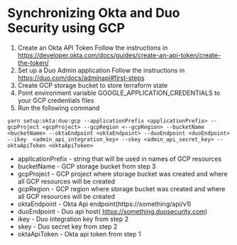 # Synchronizing Okta and Duo Security using GCP

1. Create an Okta API Token Follow the instructions in https://developer.okta.com/docs/guides/create-an-api-token/create-the-token/
2. Set up a Duo Admin application Follow the instructions in https://duo.com/docs/adminapi#first-steps
3. Create GCP storage bucket to store terraform state
4. Point environment variable GOOGLE_APPLICATION_CREDENTIALS to your GCP credentials files
5. Run the following command
```
yarn setup:okta:duo:gcp --applicationPrefix <applicationPrefix> --gcpProject <gcpProject> --gcpRegion <--gcpRegion> --bucketName <bucketName> --oktaEndpoint <oktaEndpoint> --duoEndpoint <duoEndpoint> --ikey  <admin_api_integration_key> --skey <admin_api_secret_key> --oktaApiToken <oktaApiToken>
```
* applicationPrefix - string that will be used in names of GCP resources
* bucketName - GCP storage bucket from step 3
* gcpProject - GCP project where storage bucket was created and where all GCP resources will be created
* gcpRegion - GCP region where storage bucket was created and where all GCP resources will be created
* oktaEndpoint - Okta Api endpoint(https://something/api/v1)
* duoEndpoint - Duo api host( https://something.duosecurity.com)
* ikey - Duo integration key from step 2
* skey - Duo secret key from step 2
* oktaApiToken - Okta api token from step 1
